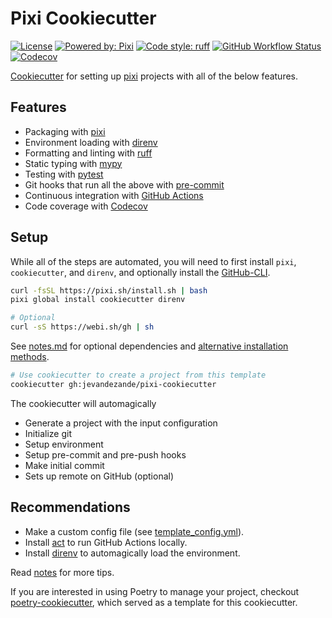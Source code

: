 # Pixi Cookiecutter
[![License](https://img.shields.io/github/license/jevandezande/pixi-cookiecutter)](https://github.com/jevandezande/pixi-cookiecutter/blob/master/LICENSE)
[![Powered by: Pixi](https://img.shields.io/badge/Powered_by-Pixi-facc15)](https://pixi.sh)
[![Code style: ruff](https://img.shields.io/badge/code%20style-ruff-000000.svg)](https://github.com/astral-sh/ruff)
[![GitHub Workflow Status](https://img.shields.io/github/actions/workflow/status/jevandezande/pixi-cookiecutter/test.yml?branch=master&logo=github-actions)](https://github.com/jevandezande/pixi-cookiecutter/actions/)
[![Codecov](https://img.shields.io/codecov/c/github/jevandezande/pixi-cookiecutter)](https://app.codecov.io/github/jevandezande/pixi-cookiecutter)

[Cookiecutter](https://github.com/audreyr/cookiecutter) for setting up [pixi](https://pixi.sh/) projects with all of the below features.

## Features
- Packaging with [pixi](https://prefix.dev/)
- Environment loading with [direnv](https://direnv.net/)
- Formatting and linting with [ruff](https://github.com/charliermarsh/ruff)
- Static typing with [mypy](http://mypy-lang.org/)
- Testing with [pytest](https://docs.pytest.org/en/latest/)
- Git hooks that run all the above with [pre-commit](https://pre-commit.com/)
- Continuous integration with [GitHub Actions](https://github.com/features/actions)
- Code coverage with [Codecov](https://docs.codecov.com/docs)


## Setup
While all of the steps are automated, you will need to first install `pixi`, `cookiecutter`, and `direnv`, and optionally install the [GitHub-CLI](https://cli.github.com/).

```sh
curl -fsSL https://pixi.sh/install.sh | bash
pixi global install cookiecutter direnv

# Optional
curl -sS https://webi.sh/gh | sh
```
See [notes.md](notes.md#Project-Tools) for optional dependencies and [alternative installation methods](notes.md#Alternative-installation-methods).

```sh
# Use cookiecutter to create a project from this template
cookiecutter gh:jevandezande/pixi-cookiecutter
```

The cookiecutter will automagically
- Generate a project with the input configuration
- Initialize git
- Setup environment
- Setup pre-commit and pre-push hooks
- Make initial commit
- Sets up remote on GitHub (optional)


## Recommendations
- Make a custom config file (see [template_config.yml](template_config.yml)).
- Install [act](https://github.com/nektos/act) to run GitHub Actions locally.
- Install [direnv](https://pixi.sh/latest/features/environment/#using-pixi-with-direnv) to automagically load the environment.

Read [notes](notes.md) for more tips.

If you are interested in using Poetry to manage your project, checkout [poetry-cookiecutter](https://github.com/jevandezande/poetry-cookiecutter), which served as a template for this cookiecutter.
